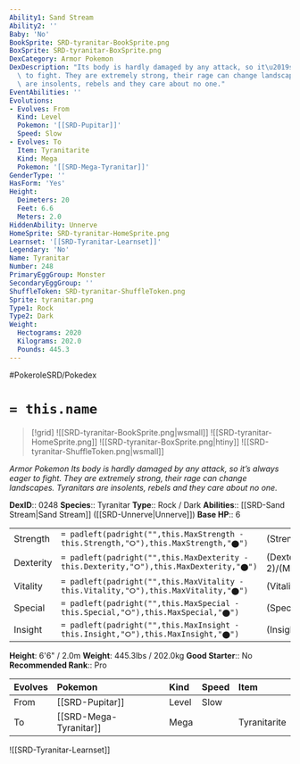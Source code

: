 ```yaml
---
Ability1: Sand Stream
Ability2: ''
Baby: 'No'
BookSprite: SRD-tyranitar-BookSprite.png
BoxSprite: SRD-tyranitar-BoxSprite.png
DexCategory: Armor Pokemon
DexDescription: "Its body is hardly damaged by any attack, so it\u2019s always eager\
  \ to fight. They are extremely strong, their rage can change landscapes. Tyranitars\
  \ are insolents, rebels and they care about no one."
EventAbilities: ''
Evolutions:
- Evolves: From
  Kind: Level
  Pokemon: '[[SRD-Pupitar]]'
  Speed: Slow
- Evolves: To
  Item: Tyranitarite
  Kind: Mega
  Pokemon: '[[SRD-Mega-Tyranitar]]'
GenderType: ''
HasForm: 'Yes'
Height:
  Deimeters: 20
  Feet: 6.6
  Meters: 2.0
HiddenAbility: Unnerve
HomeSprite: SRD-tyranitar-HomeSprite.png
Learnset: '[[SRD-Tyranitar-Learnset]]'
Legendary: 'No'
Name: Tyranitar
Number: 248
PrimaryEggGroup: Monster
SecondaryEggGroup: ''
ShuffleToken: SRD-tyranitar-ShuffleToken.png
Sprite: tyranitar.png
Type1: Rock
Type2: Dark
Weight:
  Hectograms: 2020
  Kilograms: 202.0
  Pounds: 445.3
---
```


#PokeroleSRD/Pokedex

# `= this.name`

> [!grid]
> ![[SRD-tyranitar-BookSprite.png|wsmall]]
> ![[SRD-tyranitar-HomeSprite.png]]
> ![[SRD-tyranitar-BoxSprite.png|htiny]]
> ![[SRD-tyranitar-ShuffleToken.png|wsmall]]


*Armor Pokemon*
*Its body is hardly damaged by any attack, so it’s always eager to fight. They are extremely strong, their rage can change landscapes. Tyranitars are insolents, rebels and they care about no one.*

**DexID**:: 0248
**Species**:: Tyranitar
**Type**:: Rock / Dark
**Abilities**:: [[SRD-Sand Stream|Sand Stream]] ([[SRD-Unnerve|Unnerve]])
**Base HP**:: 6

|           |                                                                                        |                                          |
| --------- | -------------------------------------------------------------------------------------- | ---------------------------------------- |
| Strength  | `= padleft(padright("",this.MaxStrength - this.Strength,"⭘"),this.MaxStrength,"⬤")`    | (Strength::3)/(MaxStrength::7)   |
| Dexterity | `= padleft(padright("",this.MaxDexterity - this.Dexterity,"⭘"),this.MaxDexterity,"⬤")` | (Dexterity:: 2)/(MaxDexterity::5) |
| Vitality  | `= padleft(padright("",this.MaxVitality - this.Vitality,"⭘"),this.MaxVitality,"⬤")`    | (Vitality::3)/(MaxVitality::6)   |
| Special   | `= padleft(padright("",this.MaxSpecial - this.Special,"⭘"),this.MaxSpecial,"⬤")`       | (Special::3)/(MaxSpecial::6)     |
| Insight   | `= padleft(padright("",this.MaxInsight - this.Insight,"⭘"),this.MaxInsight,"⬤")`       | (Insight::3)/(MaxInsight::6)     |

**Height**: 6'6" / 2.0m
**Weight**: 445.3lbs / 202.0kg
**Good Starter**:: No
**Recommended Rank**:: Pro

| Evolves   | Pokemon                | Kind   | Speed   | Item         |
|:----------|:-----------------------|:-------|:--------|:-------------|
| From      | [[SRD-Pupitar]]        | Level  | Slow    |              |
| To        | [[SRD-Mega-Tyranitar]] | Mega   |         | Tyranitarite |

![[SRD-Tyranitar-Learnset]]